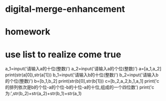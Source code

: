 # digital-merge-enhancement
# homework
# use list to realize come true
a_1=input('请输入a的十位(整数)')
a_2=input('请输入a的个位(整数)')
a=[a_1,a_2]
print(str(a[0]),str(a[1]))
b_1=input('请输入b的十位(整数)')
b_2=input('请输入b的个位(整数)')
b=[b_1,b_2]
print(str(b[0],str(b[1]))
c=[b_2,a_2,b_1,a_1]
print('c的排列依次是b的个位-a的个位-b的十位-a的十位,组成的一个四位数')
print('c为:',str(b_2)+str(a_2)+str(b_1)+str(a_1)
